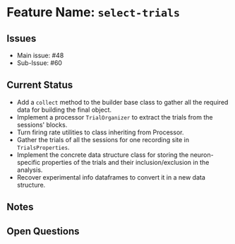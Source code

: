 # Feature Name: `select-trials`

## Issues
- Main issue: #48
- Sub-Issue:  #60

## Current Status
- Add a `collect` method to the builder base class to gather all the required data for building the
  final object.
- Implement a processor `TrialOrganizer` to extract the trials from the sessions' blocks.
- Turn firing rate utilities to class inheriting from Processor.
- Gather the trials of all the sessions for one recording site in `TrialsProperties`.
- Implement the concrete data structure class for storing the neuron-specific properties of the
  trials and their inclusion/exclusion in the analysis.
- Recover experimental info dataframes to convert it in a new data structure.

## Notes


## Open Questions

